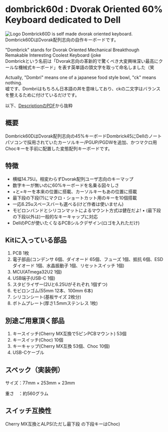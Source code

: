 # dombrick60d : Dvorak Oriented 60% Keyboard dedicated to Dell
![Logo](https://github.com/dvorak55/dombrick65d/blob/master/logo.png)
Dombrick60D is self made dvorak oriented keyboard.  
Dombrick60DはDvorak配列志向の自作キーボードです。

"Dombrick" stands for Dvorak Oriented Mechanical Breakthough Remakable Interesting Coolest Keyboard (joke  
Dombrickという名前は「Dvorak志向の革新的で驚くべき大変興味深い最高にクールな機械式キーボード」を表す英単語の頭文字を取って命名しました（笑

Actually, "Dombri" means one of a japanese food style bowl, "ck" means nothing.  
嘘です、Dombriはもちろん日本語の丼を意味しており、ckの二文字はバランスを整えるために付けているだけです。

以下、[DescriptionのPDF](https://github.com/dvorak55/dombrick60d/blob/master/description.pdf)から抜粋

## 概要
Dombrick60DはDvorak配列志向の45%キーボードDombrick45にDellのノートパソコンで採用されていたカーソルキー/PGUP/PGDWを追加、かつマクロ用Chocキーを手前に配置した変態配列キーボードです。

## 特徴
- 横幅14.75U。相変わらずDvorak配列ユーザ志向のキーマップ
- 数字キーが無いのに60%キーボードを名乗る図々しさ
- +と=キーを本来の位置に搭載、カーソルキーもあの位置に搭載
- 最下段の下段(?)にマクロ・ショートカット用のキーを10個搭載
- 一応6.25uスペースバーも選べる(けど作者は使いません)
- モビロンバンドとシリコンマットによるマウント方式は健在だよ! • (最下段の下段以外は)一般的なキーキャップに対応
- DellのPCが使いたくなるPCBシルクデザイン(ロゴを入れただけ)

## Kitに入っている部品
1. PCB 1枚
2. 電子部品(コンデンサ 6個、ダイオード 65個、フューズ 1個、抵抗 6個、ESDダイオード 1個、水晶振動子 1個、リセットスイッチ 1個)
3. MCU(ATmega32U2 1個)
4. USB端子(USB-C 1個)
5. スタビライザー(2Uと6.25Uがそれぞれ 1個ずつ)
6. モビロンゴム(55mm 12本、100mm 6本)
7. シリコンシート(基板サイズ 2枚分)
8. ボトムプレート(厚さ1.5mmステンレス 1枚)

## 別途ご用意頂く部品
1. キースイッチ(Cherry MX互換で5ピンPCBマウント) 53個
2. キースイッチ(Choc) 10個
3. キーキャップ(Cherry MX互換 53個、Choc 10個)
4. USB-Cケーブル

## スペック（実装例）
サイズ：77mm × 253mm × 23mm

重さ　：約560グラム

## スイッチ互換性
Cherry MX互換とALPS(ただし最下段 の下段キーはChoc)
